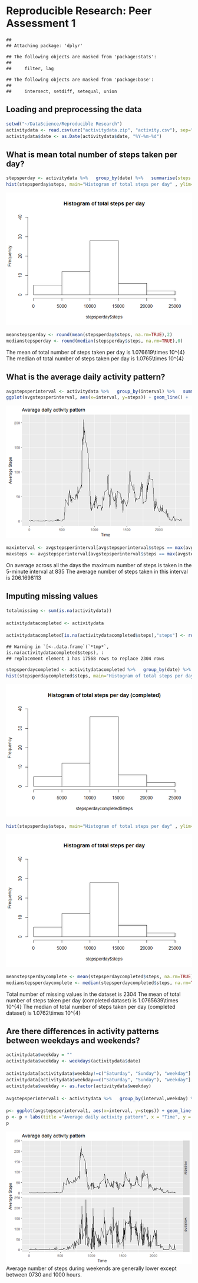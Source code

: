 # Reproducible Research: Peer Assessment 1


```
## 
## Attaching package: 'dplyr'
```

```
## The following objects are masked from 'package:stats':
## 
##     filter, lag
```

```
## The following objects are masked from 'package:base':
## 
##     intersect, setdiff, setequal, union
```

## Loading and preprocessing the data


```r
setwd("~/DataScience/Reproducible Research")
activitydata <- read.csv(unz("activitydata.zip", "activity.csv"), sep=",")
activitydata$date <- as.Date(activitydata$date, "%Y-%m-%d")
```


## What is mean total number of steps taken per day?

```r
stepsperday <- activitydata %>%   group_by(date) %>%   summarise(steps = sum(steps))
hist(stepsperday$steps, main="Histogram of total steps per day" , ylim=c(0,40))
```

![](PA1_template_files/figure-html/meansteps-1.png)<!-- -->

```r
meanstepsperday <- round(mean(stepsperday$steps, na.rm=TRUE),2)
medianstepsperday <- round(median(stepsperday$steps, na.rm=TRUE),0)
```
The mean of total number of steps taken per day is 1.076619\times 10^{4}
The median of total number of steps taken per day is 1.0765\times 10^{4}


## What is the average daily activity pattern?


```r
avgstepsperinterval <- activitydata %>%   group_by(interval) %>%   summarise(steps = mean(steps, na.rm=TRUE))
ggplot(avgstepsperinterval, aes(x=interval, y=steps)) + geom_line() +  labs(title ="Average daily activity pattern", x = "Time", y = "Average Steps") 
```

![](PA1_template_files/figure-html/dailyactivity-1.png)<!-- -->

```r
maxinterval <- avgstepsperinterval[avgstepsperinterval$steps == max(avgstepsperinterval$steps),1]
maxsteps <- avgstepsperinterval[avgstepsperinterval$steps == max(avgstepsperinterval$steps),2]
```
On average across all the days the maximum number of steps is taken in the 5-minute interval at 835
The average number of steps taken in this interval is 206.1698113

## Imputing missing values


```r
totalmissing <- sum(is.na(activitydata))

activitydatacompleted <- activitydata

activitydatacompleted[is.na(activitydatacompleted$steps),"steps"] <- round(avgstepsperinterval[match(activitydatacompleted$interval, avgstepsperinterval$interval), 2])
```

```
## Warning in `[<-.data.frame`(`*tmp*`, is.na(activitydatacompleted$steps), :
## replacement element 1 has 17568 rows to replace 2304 rows
```

```r
stepsperdaycompleted <- activitydatacompleted %>%   group_by(date) %>%   summarise(steps = sum(steps))
hist(stepsperdaycompleted$steps, main="Histogram of total steps per day (completed)" , ylim=c(0,40))
```

![](PA1_template_files/figure-html/missingvalues-1.png)<!-- -->

```r
hist(stepsperday$steps, main="Histogram of total steps per day" , ylim=c(0,40))
```

![](PA1_template_files/figure-html/missingvalues-2.png)<!-- -->

```r
meanstepsperdaycomplete <- mean(stepsperdaycompleted$steps, na.rm=TRUE)
medianstepsperdaycomplete <- median(stepsperdaycompleted$steps, na.rm=TRUE)
```
Total number of missing values in the dataset is 2304
The mean of total number of steps taken per day (completed dataset) is 1.0765639\times 10^{4}
The median of total number of steps taken per day (completed dataset) is 1.0762\times 10^{4}



## Are there differences in activity patterns between weekdays and weekends?


```r
activitydata$weekday = "" 
activitydata$weekday <- weekdays(activitydata$date)

activitydata[activitydata$weekday!=c("Saturday", "Sunday"), "weekday"] <- "weekday"
activitydata[activitydata$weekday==c("Saturday", "Sunday"), "weekday"] <- "weekend"
activitydata$weekday <- as.factor(activitydata$weekday)

avgstepsperinterval1 <- activitydata %>%   group_by(interval,weekday) %>%   summarise(steps = mean(steps, na.rm=TRUE))

p<- ggplot(avgstepsperinterval1, aes(x=interval, y=steps)) + geom_line() + facet_grid(weekday~.)
p <- p + labs(title ="Average daily activity pattern", x = "Time", y = "Average Steps") 
p
```

![](PA1_template_files/figure-html/weekendsactivity-1.png)<!-- -->
Average number of steps during weekends are generally lower except between 0730 and 1000 hours. 



